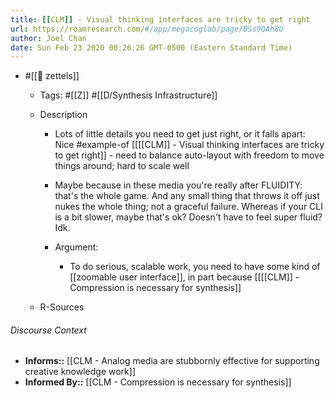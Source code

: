 ```yaml
---
title: [[CLM]] - Visual thinking interfaces are tricky to get right
url: https://roamresearch.com/#/app/megacoglab/page/BSs9QAh8U
author: Joel Chan
date: Sun Feb 23 2020 00:26:26 GMT-0500 (Eastern Standard Time)
---
```


- #[[🌲 zettels]]

    - Tags: #[[Z]] #[[D/Synthesis Infrastructure]]

    - Description

        - Lots of little details you need to get just right, or it falls apart: Nice #example-of [[[[CLM]] - Visual thinking interfaces are tricky to get right]] - need to balance auto-layout with freedom to move things around; hard to scale well

        - Maybe because in these media you're really after FLUIDITY: that's the whole game. And any small thing that throws it off just nukes the whole thing; not a graceful failure. Whereas if your CLI is a bit slower, maybe that's ok? Doesn't have to feel super fluid? Idk.

        - Argument:

            - To do serious, scalable work, you need to have some kind of [[zoomable user interface]], in part because [[[[CLM]] - Compression is necessary for synthesis]]

    - R-Sources

###### Discourse Context

- **Informs::** [[CLM - Analog media are stubbornly effective for supporting creative knowledge work]]
- **Informed By::** [[CLM - Compression is necessary for synthesis]]
